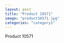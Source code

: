 ```yaml
---
layout: post
title: "Product 10571"
image: "product10571.jpg"
categories: "category1"
---
```

Product 10571
